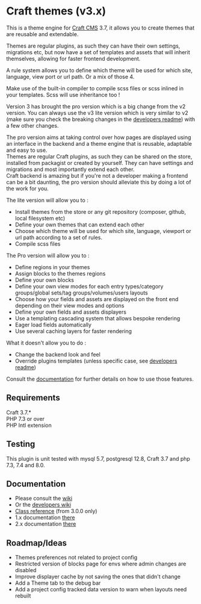 # Craft themes (v3.x)

This is a theme engine for [Craft CMS](https://craftcms.com/) 3.7, it allows you to create themes that are reusable and extendable.

Themes are regular plugins, as such they can have their own settings, migrations etc, but now have a set of templates and assets that will inherit themselves, allowing for faster frontend development.

A rule system allows you to define which theme will be used for which site, language, view port or url path. Or a mix of those 4.

Make use of the built-in compiler to compile scss files or scss inlined in your templates. Scss will use inheritance too !

Version 3 has brought the pro version which is a big change from the v2 version. You can always use the v3 lite version which is very similar to v2 (make sure you check the breaking changes in the [developers readme](https://github.com/ryssbowh/craft-themes/wiki/Developers#breaking-changes)) with a few other changes.

The pro version aims at taking control over how pages are displayed using an interface in the backend and a theme engine that is reusable, adaptable and easy to use.  
Themes are regular Craft plugins, as such they can be shared on the store, installed from packagist or created by yourself. They can have settings and migrations and most importantly extend each other.  
Craft backend is amazing but if you're not a developer making a frontend can be a bit daunting, the pro version should alleviate this by doing a lot of the work for you.

The lite version will allow you to :
- Install themes from the store or any git repository (composer, github, local filesystem etc)
- Define your own themes that can extend each other
- Choose which theme will be used for which site, language, viewport or url path according to a set of rules.
- Compile scss files

The Pro version will allow you to :
- Define regions in your themes
- Assign blocks to the themes regions
- Define your own blocks
- Define your own view modes for each entry types/category groups/global sets/tag groups/volumes/users layouts
- Choose how your fields and assets are displayed on the front end depending on their view modes and options
- Define your own fields and assets displayers
- Use a templating cascading system that allows bespoke rendering
- Eager load fields automatically
- Use several caching layers for faster rendering

What it doesn't allow you to do :
- Change the backend look and feel
- Override plugins templates (unless specific case, see [developers readme](https://github.com/ryssbowh/craft-themes/wiki/Developers#root-templates-folder))

Consult the [documentation](https://github.com/ryssbowh/craft-themes/wiki) for further details on how to use those features.

## Requirements

Craft 3.7.*  
PHP 7.3 or over  
PHP Intl extension

## Testing

This plugin is unit tested with mysql 5.7, postgresql 12.8, Craft 3.7 and php 7.3, 7.4 and 8.0.

## Documentation

- Please consult the [wiki](https://github.com/ryssbowh/craft-themes/wiki)
- Or the [developers wiki](https://github.com/ryssbowh/craft-themes/wiki/developers)
- [Class reference](https://ryssbowh.github.io/docs/craft-themes3/namespaces/ryssbowh-craftthemes.html) (from 3.0.0 only)
- 1.x documentation [there](README1.md)
- 2.x documentation [there](README2.md)

## Roadmap/Ideas

- Themes preferences not related to project config
- Restricted version of blocks page for envs where admin changes are disabled
- Improve displayer cache by not saving the ones that didn't change
- Add a Theme tab to the debug bar
- Add a project config tracked data version to warn when layouts need rebuilt